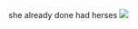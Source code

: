 she already done had herses
![](https://static.wikia.nocookie.net/cookierun/images/1/1e/Cut9070_cookie0252_smile.png/revision/latest?cb=20240829035612)
